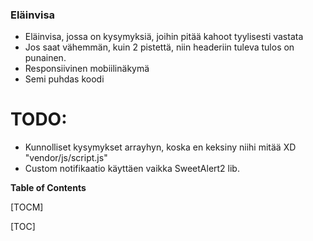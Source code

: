 ### Eläinvisa

- Eläinvisa, jossa on kysymyksiä, joihin pitää kahoot tyylisesti vastata
- Jos saat vähemmän, kuin 2 pistettä, niin headeriin tuleva tulos on punainen.
- Responsiivinen mobiilinäkymä
- Semi puhdas koodi

# TODO:
- Kunnolliset kysymykset arrayhyn, koska en keksiny niihi mitää XD "vendor/js/script.js"
- Custom notifikaatio käyttäen vaikka SweetAlert2 lib.


**Table of Contents**

[TOCM]

[TOC]
